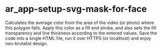 # ar_app-setup-svg-mask-for-face
Calculates the average color from the area of ​​the video (or photo) where this polygon falls. Apply this color as a fill and stroke, and also sets the fill transparency and line thickness according to the entered values. Save the code into a single HTML file, run it over HTTPS (or localhost) and enjoy neo-brutalist design.
